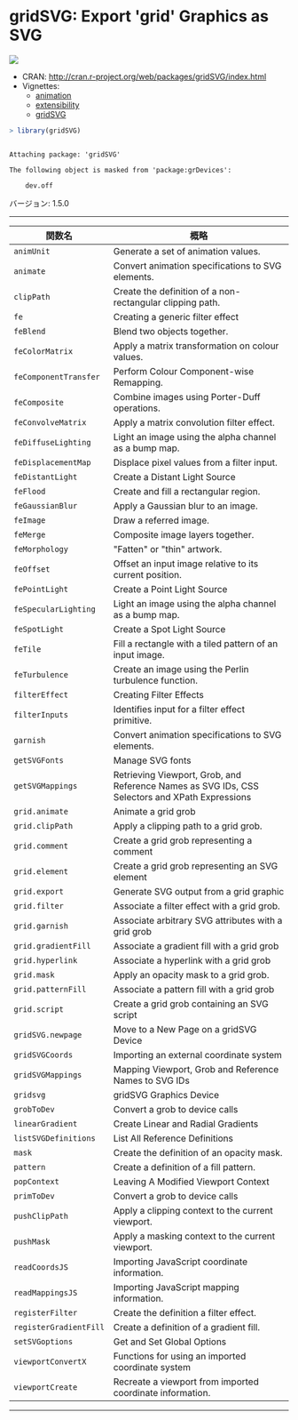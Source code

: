 

# gridSVG: Export 'grid' Graphics as SVG

[![](http://www.r-pkg.org/badges/version/gridSVG)](http://cran.rstudio.com/web/packages/gridSVG/index.html)

* CRAN: http://cran.r-project.org/web/packages/gridSVG/index.html
* Vignettes:
    * [animation](https://cran.r-project.org/web/packages/gridSVG/vignettes/animation.pdf)
    * [extensibility](https://cran.r-project.org/web/packages/gridSVG/vignettes/extensibility.pdf)
    * [gridSVG](https://cran.r-project.org/web/packages/gridSVG/vignettes/gridSVG.pdf)


```r
> library(gridSVG)
```

```

Attaching package: 'gridSVG'
```

```
The following object is masked from 'package:grDevices':

    dev.off
```

バージョン: 1.5.0

-----



| 関数名 | 概略 |
|--------|------|
| `animUnit` | Generate a set of animation values. |
| `animate` | Convert animation specifications to SVG elements. |
| `clipPath` | Create the definition of a non-rectangular clipping path. |
| `fe` | Creating a generic filter effect |
| `feBlend` | Blend two objects together. |
| `feColorMatrix` | Apply a matrix transformation on colour values. |
| `feComponentTransfer` | Perform Colour Component-wise Remapping. |
| `feComposite` | Combine images using Porter-Duff operations. |
| `feConvolveMatrix` | Apply a matrix convolution filter effect. |
| `feDiffuseLighting` | Light an image using the alpha channel as a bump map. |
| `feDisplacementMap` | Displace pixel values from a filter input.  |
| `feDistantLight` | Create a Distant Light Source  |
| `feFlood` | Create and fill a rectangular region. |
| `feGaussianBlur` | Apply a Gaussian blur to an image. |
| `feImage` | Draw a referred image. |
| `feMerge` | Composite image layers together. |
| `feMorphology` | "Fatten" or "thin" artwork. |
| `feOffset` | Offset an input image relative to its current position. |
| `fePointLight` | Create a Point Light Source |
| `feSpecularLighting` | Light an image using the alpha channel as a bump map. |
| `feSpotLight` | Create a Spot Light Source |
| `feTile` | Fill a rectangle with a tiled pattern of an input image. |
| `feTurbulence` | Create an image using the Perlin turbulence function. |
| `filterEffect` | Creating Filter Effects |
| `filterInputs` | Identifies input for a filter effect primitive. |
| `garnish` | Convert animation specifications to SVG elements. |
| `getSVGFonts` | Manage SVG fonts  |
| `getSVGMappings` | Retrieving Viewport, Grob, and Reference Names as SVG IDs, CSS Selectors and XPath Expressions |
| `grid.animate` | Animate a grid grob |
| `grid.clipPath` | Apply a clipping path to a grid grob. |
| `grid.comment` | Create a grid grob representing a comment |
| `grid.element` | Create a grid grob representing an SVG element |
| `grid.export` | Generate SVG output from a grid graphic |
| `grid.filter` | Associate a filter effect with a grid grob. |
| `grid.garnish` | Associate arbitrary SVG attributes with a grid grob |
| `grid.gradientFill` | Associate a gradient fill with a grid grob  |
| `grid.hyperlink` | Associate a hyperlink with a grid grob  |
| `grid.mask` | Apply an opacity mask to a grid grob. |
| `grid.patternFill` | Associate a pattern fill with a grid grob |
| `grid.script` | Create a grid grob containing an SVG script |
| `gridSVG.newpage` | Move to a New Page on a gridSVG Device  |
| `gridSVGCoords` | Importing an external coordinate system |
| `gridSVGMappings` | Mapping Viewport, Grob and Reference Names to SVG IDs |
| `gridsvg` | gridSVG Graphics Device |
| `grobToDev` | Convert a grob to device calls |
| `linearGradient` | Create Linear and Radial Gradients |
| `listSVGDefinitions` | List All Reference Definitions |
| `mask` | Create the definition of an opacity mask. |
| `pattern` | Create a definition of a fill pattern.  |
| `popContext` | Leaving A Modified Viewport Context |
| `primToDev` | Convert a grob to device calls |
| `pushClipPath` | Apply a clipping context to the current viewport. |
| `pushMask` | Apply a masking context to the current viewport. |
| `readCoordsJS` | Importing JavaScript coordinate information. |
| `readMappingsJS` | Importing JavaScript mapping information. |
| `registerFilter` | Create the definition a filter effect.  |
| `registerGradientFill` | Create a definition of a gradient fill. |
| `setSVGoptions` | Get and Set Global Options |
| `viewportConvertX` | Functions for using an imported coordinate system |
| `viewportCreate` | Recreate a viewport from imported coordinate information. |

-----
